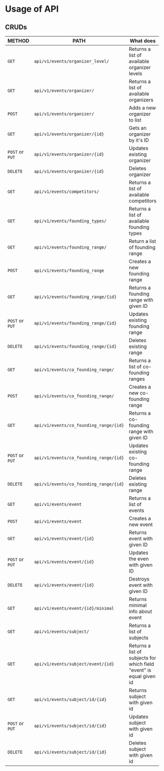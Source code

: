 # Usage of API

## CRUDs

| METHOD          | PATH                                   | What does                                                            |
|-----------------|----------------------------------------|----------------------------------------------------------------------|
| `GET`           | `api/v1/events/organizer_level/`       | Returns a list of available organizer levels                         |
| `GET`           | `api/v1/events/organizer/`             | Returns a list of available organizers                               |
| `POST`          | `api/v1/events/organizer/`             | Adds a new organizer to list                                         |
| `GET`           | `api/v1/events/organizer/{id}`         | Gets an organizer by it's ID                                         |
| `POST` or `PUT` | `api/v1/events/organizer/{id}`         | Updates existing organizer                                           |
| `DELETE`        | `api/v1/events/organizer/{id}`         | Deletes organizer                                                    |
| `GET`           | `api/v1/events/competitors/`           | Returns a list of available competitors                              |
| `GET`           | `api/v1/events/founding_types/`        | Returns a list of available founding types                           |
| `GET`           | `api/v1/events/founding_range/`        | Return a list of founding range                                      |
| `POST`          | `api/v1/events/founding_range`         | Creates a new founding range                                         |
| `GET`           | `api/v1/events/founding_range/{id}`    | Returns a founding range with given ID                               |
| `POST` or `PUT` | `api/v1/events/founding_range/{id}`    | Updates existing founding range                                      |
| `DELETE`        | `api/v1/events/founding_range/{id}`    | Deletes existing range                                               |
| `GET`           | `api/v1/events/co_founding_range/`     | Returns a list of co-founding ranges                                 |
| `POST`          | `api/v1/events/co_founding_range/`     | Creates a new co-founding range                                      |
| `GET`           | `api/v1/events/co_founding_range/{id}` | Returns a co-founding range with given ID                            |
| `POST` or `PUT` | `api/v1/events/co_founding_range/{id}` | Updates existing co-founding range                                   |
| `DELETE`        | `api/v1/events/co_founding_range/{id}` | Deletes existing range                                               |
| `GET`           | `api/v1/events/event`                  | Returns a list of events                                             |
| `POST`          | `api/v1/events/event`                  | Creates a new event                                                  |
| `GET`           | `api/v1/events/event/{id}`             | Returns event with given ID                                          |
| `POST` or `PUT` | `api/v1/events/event/{id}`             | Updates the even with given ID                                       |
| `DELETE`        | `api/v1/events/event/{id}`             | Destroys event with given ID                                         |
| `GET`           | `api/v1/events/event/{id}/minimal`     | Returns minimal info about event                                     |
| `GET`           | `api/v1/events/subject/`               | Returns a list of subjects                                           |
| `GET`           | `api/v1/events/subject/event/{id}`     | Returns a list of subjects for which field "event" is equal given id |
| `GET`           | `api/v1/events/subject/id/{id}`        | Returns subject with given id                                        |
| `POST` or `PUT` | `api/v1/events/subject/id/{id}`        | Updates subject with given id                                        |
| `DELETE`        | `api/v1/events/subject/id/{id}`        | Deletes subject with given id                                        |
